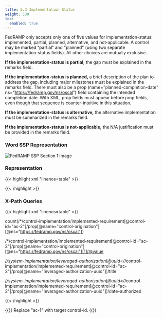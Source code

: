```yaml
---
title: 5.3 Implementation Status
weight: 530
toc:
  enabled: true
---
```

FedRAMP only accepts only one of five values for implementation-status: implemented, partial, planned, alternative, and not-applicable. A control may be marked "partial" and "planned" (using two separate implementation-status fields). All other choices are mutually exclusive.

**If the implementation-status is partial,** the gap must be explained in the remarks field.

**If the implementation-status is planned,** a brief description of the plan to address the gap, including major milestones must be explained in the remarks field. There must also be a prop (name="planned-completion-date" ns="https://fedramp.gov/ns/oscal") field containing the intended completion date. With XML, prop fields must appear before prop fields, even though that sequence is counter-intuitive in this situation.

**If the implementation-status is alternative,** the alternative implementation must be summarized in the remarks field.

**If the implementation-status is not-applicable,** the N/A justification must be provided in the remarks field.

### **Word SSP Representation**

<img src="/img/ssp-figure-5.3.png" alt="FedRAMP SSP Section 1 image">


### **Representation**

{{< highlight xml "linenos=table" >}}
<!-- system-implementation -->
<control-implementation>
    <implemented-requirement uuid="uuid-value" control-id="ac-1">
        <prop name="planned-completion-date" 
              ns="https://fedramp.gov/ns/oscal" 
              value="2021-01-01Z"/>
        <prop name="implementation-status" 
              ns="https://fedramp.gov/ns/oscal" 
              value="implemented" />
        <prop name="implementation-status"
              ns="https://fedramp.gov/ns/oscal" 
              value="partial" />
        <prop name="implementation-status" 
              ns="https://fedramp.gov/ns/oscal"
              value="planned" />
        <prop name="implementation-status" 
              ns="https://fedramp.gov/ns/oscal"
              value="not-applicable"/>      
    <!-- responsible-role -->
</control-implementation>
<!-- back-matter -->
{{< /highlight >}}


### **X-Path Queries**
{{< highlight xml "linenos=table" >}}
<!-- Number of Control Originations: -->
count(/*/control-implementation/implemented-requirement[@control-id="ac-2"]/prop[@name="control-origination"][@ns="https://fedramp.gov/ns/oscal"])

<!-- Control Origination(could return more than 1 result): -->
/*/control-implementation/implemented-requirement[@control-id="ac-2"]/prop[@name="control-origination"][@ns="https://fedramp.gov/ns/oscal"][1]/@value

<!-- Inherited From: System Name (If control-origination="inherited"): -->
/*/system-implementation/leveraged-authorization[@uuid=/*/control-implementation/implemented-requirement[@control-id="ac-2"]/prop[@name="leveraged-authorization-uuid"]]/title

<!-- Inherited From: Authorization Date (If control-origination="inherited"): -->
/*/system-implementation/leveraged-authorization[@uuid=/*/control-implementation/implemented-requirement[@control-id="ac-2"]/prop[@name="leveraged-authorization-uuid"]]/date-authorized


{{< /highlight >}}

{{<callout>}}
Replace "ac-1" with target control-id.
{{</callout>}}